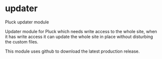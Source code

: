 # updater
Pluck updater module


Updater module for Pluck which needs write access to the whole site, when it has write access it can update the whole site in place without  disturbing the custom files.

This module uses github to download the latest production release.
